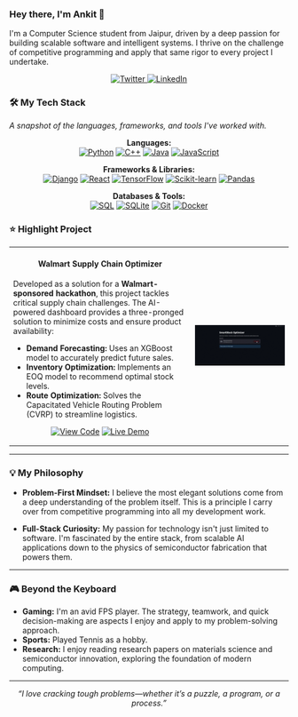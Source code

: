 
### Hey there, I'm Ankit 👋

I'm a Computer Science student from Jaipur, driven by a deep passion for building scalable software and intelligent systems. I thrive on the challenge of competitive programming and apply that same rigor to every project I undertake.

<p align="center">
  <a href="https://twitter.com/AlgoAnkit" target="_blank">
    <img src="https://img.shields.io/badge/Twitter-1DA1F2.svg?style=for-the-badge&logo=twitter&logoColor=white" alt="Twitter"/>
  </a>
  <a href="https://www.linkedin.com/in/ankit-anand-singh-27076b262/" target="_blank">
    <img src="https://img.shields.io/badge/LinkedIn-0A66C2.svg?style=for-the-badge&logo=linkedin&logoColor=white" alt="LinkedIn"/>
  </a>
</p>

### 🛠️ My Tech Stack

*A snapshot of the languages, frameworks, and tools I've worked with.*

<p align="center">
  <strong>Languages:</strong><br>
  <a href="#"><img alt="Python" src="https://img.shields.io/badge/Python-3776AB.svg?style=for-the-badge&logo=python&logoColor=white" /></a>
  <a href="#"><img alt="C++" src="https://img.shields.io/badge/C++-00599C.svg?style=for-the-badge&logo=cplusplus&logoColor=white" /></a>
  <a href="#"><img alt="Java" src="https://img.shields.io/badge/Java-007396.svg?style=for-the-badge&logo=java&logoColor=white" /></a>
  <a href="#"><img alt="JavaScript" src="https://img.shields.io/badge/JavaScript-F7DF1E.svg?style=for-the-badge&logo=javascript&logoColor=black" /></a>
</p>

<p align="center">
  <strong>Frameworks & Libraries:</strong><br>
  <a href="#"><img alt="Django" src="https://img.shields.io/badge/Django-092E20.svg?style=for-the-badge&logo=django&logoColor=white" /></a>
  <a href="#"><img alt="React" src="https://img.shields.io/badge/React-61DAFB.svg?style=for-the-badge&logo=react&logoColor=black" /></a>
  <a href="#"><img alt="TensorFlow" src="https://img.shields.io/badge/TensorFlow-FF6F00.svg?style=for-the-badge&logo=tensorflow&logoColor=white" /></a>
  <a href="#"><img alt="Scikit-learn" src="https://img.shields.io/badge/scikit_learn-F7931E.svg?style=for-the-badge&logo=scikit-learn&logoColor=white" /></a>
  <a href="#"><img alt="Pandas" src="https://img.shields.io/badge/pandas-150458.svg?style=for-the-badge&logo=pandas&logoColor=white" /></a>
</p>

<p align="center">
  <strong>Databases & Tools:</strong><br>
  <a href="#"><img alt="SQL" src="https://img.shields.io/badge/SQL-4479A1.svg?style=for-the-badge&logo=PostgreSQL&logoColor=white" /></a>
  <a href="#"><img alt="SQLite" src="https://img.shields.io/badge/SQLite-003B57.svg?style=for-the-badge&logo=sqlite&logoColor=white" /></a>
  <a href="#"><img alt="Git" src="https://img.shields.io/badge/Git-F05032.svg?style=for-the-badge&logo=git&logoColor=white" /></a>
  <a href="#"><img alt="Docker" src="https://img.shields.io/badge/Docker-2496ED.svg?style=for-the-badge&logo=docker&logoColor=white" /></a>
</p>



### ⭐ Highlight Project

<table>
  <tr>
    <td width="65%">
      <h4 align="center">Walmart Supply Chain Optimizer</h4>
      <p>
        Developed as a solution for a <strong>Walmart-sponsored hackathon</strong>, this project tackles critical supply chain challenges. The AI-powered dashboard provides a three-pronged solution to minimize costs and ensure product availability:
        <ul>
          <li><b>Demand Forecasting:</b> Uses an XGBoost model to accurately predict future sales.</li>
          <li><b>Inventory Optimization:</b> Implements an EOQ model to recommend optimal stock levels.</li>
          <li><b>Route Optimization:</b> Solves the Capacitated Vehicle Routing Problem (CVRP) to streamline logistics.</li>
        </ul>
      </p>
      <p align="center">
        <a href="https://github.com/Algo-Ankit/smartstock-optimizer" target="_blank"><img src="https://img.shields.io/badge/View_Code-232F3E?style=for-the-badge&logo=github&logoColor=white" alt="View Code"/></a>
        <a href="https://smartstock-optimizer-wy579k5xubnwdezrkryeke.streamlit.app/" target="_blank"><img src="https://img.shields.io/badge/Live_Demo-FF4B4B?style=for-the-badge&logo=streamlit&logoColor=white" alt="Live Demo"/></a>
      </p>
    </td>
    <td width="35%">
      <img src="https://github.com/Algo-Ankit/smartstock-optimizer/blob/main/Recording%202025-07-24%20211359.gif" alt="Project Visual" />
    </td>
  </tr>
</table>

---

### 💡 My Philosophy

* **Problem-First Mindset:** I believe the most elegant solutions come from a deep understanding of the problem itself. This is a principle I carry over from competitive programming into all my development work.

* **Full-Stack Curiosity:** My passion for technology isn't just limited to software. I'm fascinated by the entire stack, from scalable AI applications down to the physics of semiconductor fabrication that powers them.

---

### 🎮 Beyond the Keyboard

- **Gaming:** I'm an avid FPS player. The strategy, teamwork, and quick decision-making are aspects I enjoy and apply to my problem-solving approach.
- **Sports:** Played Tennis as a hobby.
- **Research:** I enjoy reading research papers on materials science and semiconductor innovation, exploring the foundation of modern computing.

---

<p align="center">
  <i>“I love cracking tough problems—whether it’s a puzzle, a program, or a process.”</i>
</p>
